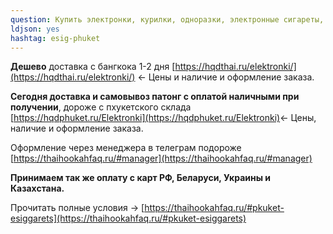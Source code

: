 ```yaml
---
question: Купить электронки, курилки, одноразки, электронные сигареты, вейпы на Пхукете
ldjson: yes
hashtag: esig-phuket
---
```


**Дешево** доставка с бангкока 1-2 дня [https://hqdthai.ru/elektronki/](https://hqdthai.ru/elektronki/) <- Цены и наличие и оформление заказа.

**Сегодня доставка и самовывоз патонг с оплатой наличными при получении**, дороже с пхукетского склада [https://hqdphuket.ru/Elektronki](https://hqdphuket.ru/Elektronki)<- Цены, наличие и оформление заказа.

Оформление через менеджера в телеграм подороже [https://thaihookahfaq.ru/#manager](https://thaihookahfaq.ru/#manager)

**Принимаем так же оплату с карт РФ, Беларуси, Украины и Казахстана.**

Прочитать полные условия -> [https://thaihookahfaq.ru/#pkuket-esiggarets](https://thaihookahfaq.ru/#pkuket-esiggarets)
